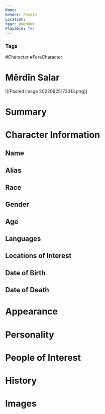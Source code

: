 ```yaml
---
Name: 
Gender: Female
Location: 
Year: UNKNOWN
Playable: Yes
---
```


### Tags
#Character #FeraCharacter 

# Mêrdîn Salar
![[Pasted image 20220925173313.png]]

# Summary


# Character Information

## Name

## Alias

## Race

## Gender

## Age

## Languages

## Locations of Interest

## Date of Birth

## Date of Death

# Appearance

# Personality

# People of Interest

# History

# Images

